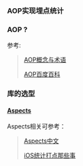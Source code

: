 ### AOP实现埋点统计


### AOP ?
参考:
> [AOP概念与术语][AOP概念与术语]
>
> [AOP百度百科][AOP百度百科]


### 库的选型

#### [Aspects][Aspects]

Aspects相关可参考：
> [Aspects中文][Aspects中文README]
>
> [iOS统计打点那些事][iOS统计打点那些事]


[AOP概念与术语]: https://blog.csdn.net/jrainbow/article/details/9239761
[AOP百度百科]: https://baike.baidu.com/item/AOP/1332219
[Aspects]: https://github.com/steipete/Aspects
[Aspects中文README]: https://segmentfault.com/a/1190000003499895
[iOS统计打点那些事]: http://limboy.me/tech/2015/09/09/ios-analytics.html
